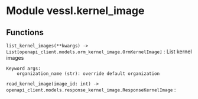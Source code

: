 Module vessl.kernel_image
=========================

Functions
---------

    
`list_kernel_images(**kwargs) ‑> List[openapi_client.models.orm_kernel_image.OrmKernelImage]`
:   List kernel images
    
    Keyword args:
        organization_name (str): override default organization

    
`read_kernel_image(image_id: int) ‑> openapi_client.models.response_kernel_image.ResponseKernelImage`
: